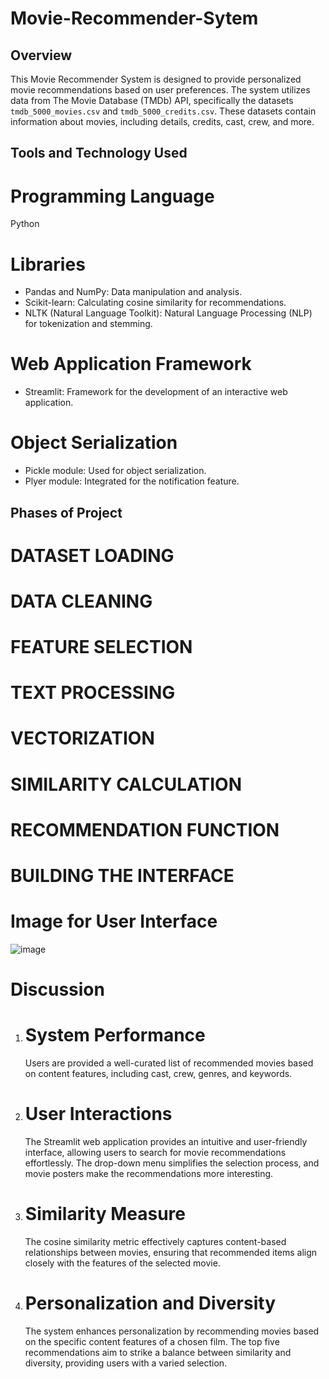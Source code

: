 # Movie-Recommender-Sytem

## Overview

This Movie Recommender System is designed to provide personalized movie recommendations based on user preferences. The system utilizes data from The Movie Database (TMDb) API, specifically the datasets `tmdb_5000_movies.csv` and `tmdb_5000_credits.csv`. These datasets contain information about movies, including details, credits, cast, crew, and more.
## Tools and Technology Used 
# Programming Language
   Python

# Libraries
   - Pandas and NumPy: Data manipulation and analysis.
   - Scikit-learn: Calculating cosine similarity for recommendations.
   - NLTK (Natural Language Toolkit): Natural Language Processing (NLP) for tokenization and stemming.
   
# Web Application Framework
   - Streamlit: Framework for the development of an interactive web application.
   
# Object Serialization
   - Pickle module: Used for object serialization.
   - Plyer module: Integrated for the notification feature.
## Phases of Project    
# DATASET LOADING
# DATA CLEANING
# FEATURE SELECTION
# TEXT PROCESSING
# VECTORIZATION
# SIMILARITY CALCULATION
# RECOMMENDATION FUNCTION
# BUILDING THE INTERFACE

# Image for User Interface
![image](https://github.com/ishi-ag27/Movie-Recommender-Sytem/assets/120496566/5e756f45-456b-48d0-b909-cbe4cc31edd2)

# Discussion 
1. # System Performance
   Users are provided a well-curated list of recommended movies based on content features, including cast, crew, genres, and keywords.

2. # User Interactions
   The Streamlit web application provides an intuitive and user-friendly interface, allowing users to search for movie recommendations effortlessly. The drop-down menu simplifies the selection process, and movie posters make the recommendations more interesting.

3. # Similarity Measure
   The cosine similarity metric effectively captures content-based relationships between movies, ensuring that recommended items align closely with the features of the selected movie.

4. # Personalization and Diversity
   The system enhances personalization by recommending movies based on the specific content features of a chosen film. The top five recommendations aim to strike a balance between similarity and diversity, providing users with a varied selection.



